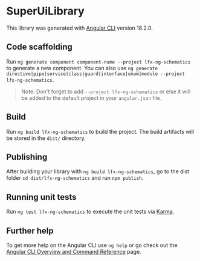 # SuperUiLibrary

This library was generated with [Angular CLI](https://github.com/angular/angular-cli) version 18.2.0.

## Code scaffolding

Run `ng generate component component-name --project lfx-ng-schematics` to generate a new component. You can also use `ng generate directive|pipe|service|class|guard|interface|enum|module --project lfx-ng-schematics`.
> Note: Don't forget to add `--project lfx-ng-schematics` or else it will be added to the default project in your `angular.json` file. 

## Build

Run `ng build lfx-ng-schematics` to build the project. The build artifacts will be stored in the `dist/` directory.

## Publishing

After building your library with `ng build lfx-ng-schematics`, go to the dist folder `cd dist/lfx-ng-schematics` and run `npm publish`.

## Running unit tests

Run `ng test lfx-ng-schematics` to execute the unit tests via [Karma](https://karma-runner.github.io).

## Further help

To get more help on the Angular CLI use `ng help` or go check out the [Angular CLI Overview and Command Reference](https://angular.dev/tools/cli) page.
